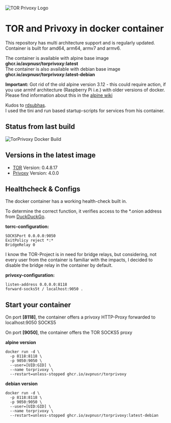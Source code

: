 ![TOR Privoxy Logo](https://i.imgur.com/rGdIzv9.png)

**TOR and Privoxy in docker container**
===

This repository has multi architecture support and is regularly updated.    
Container is built for amd64, arm64, armv7 and armv6.

The container is available with alpine base image **ghcr.io/avpnusr/torprivoxy:latest**    
The container is also available with debian base image **ghcr.io/avpnusr/torprivoxy:latest-debian**

**Important:** Got rid of the old alpine version 3.12 - this could require action, if you use armhf architecture (Raspberry Pi i.e.) with older versions of docker. Please find information about this in the [alpine wiki](https://wiki.alpinelinux.org/wiki/Release_Notes_for_Alpine_3.13.0#time64_requirements)

Kudos to [rdsubhas](https://hub.docker.com/r/rdsubhas/tor-privoxy-alpine).   
I used the tini and run based startup-scripts for services from his container.

Status from last build
-----
![TorPrivoxy Docker Build](https://github.com/avpnusr/torprivoxy/workflows/TorPrivoxy%20Docker%20Build/badge.svg)

Versions in the latest image
-----
- [TOR](https://www.torproject.org/ "TOR Project Homepage") Version: 0.4.8.17
- [Privoxy](https://www.privoxy.org/ "Privoxy Homepage") Version: 4.0.0

Healthcheck & Configs
-----
The docker container has a working health-check built in.

To determine the correct function, it verifies access to the *.onion address from [DuckDuckGo](https://duckduckgo.com/ "DuckDuckGo Homepage").

**torrc-configuration:**
```
SOCKSPort 0.0.0.0:9050
ExitPolicy reject *:*
BridgeRelay 0
```
I know the TOR-Project is in need for bridge relays, but considering, not every user from the container is familiar with the impacts, I decided to disable the bridge relay in the container by default.

**privoxy-configuration:**
```
listen-address 0.0.0.0:8118
forward-socks5t / localhost:9050 .
```

Start your container
-----
On port **[8118]**, the container offers a privoxy HTTP-Proxy forwarded to localhost:9050 SOCKS5

On port **[9050]**, the container offers the TOR SOCKS5 proxy

**alpine version**
```
docker run -d \
  -p 8118:8118 \
  -p 9050:9050 \
  --user=[UID:GID] \
  --name torprivoxy \
  --restart=unless-stopped ghcr.io/avpnusr/torprivoxy
```

**debian version**
```
docker run -d \
  -p 8118:8118 \
  -p 9050:9050 \
  --user=[UID:GID] \
  --name torprivoxy \
  --restart=unless-stopped ghcr.io/avpnusr/torprivoxy:latest-debian
```
